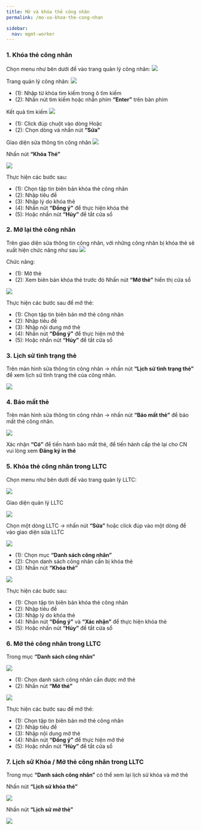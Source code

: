 ```yaml
---
title: Mở và khóa thẻ công nhân
permalink: /mo-va-khoa-the-cong-nhan

sidebar:
  nav: mgmt-worker
---
```

### **1. Khóa thẻ công nhân**

Chọn menu như bên dưới để vào trang quản lý công nhân:
![](assets/CardStatus/39015d05e46ca9b1c83f34e17d0098fa.png)

Trang quản lý công nhân:
![](assets/CardStatus/799332cd5b6094943919c4e25fdeff14.png)
* (1): Nhập từ khóa tìm kiếm trong ô tìm kiếm
* (2): Nhấn nút tìm kiếm hoặc nhấn phím **“Enter”** trên bàn phím

Kết quả tìm kiếm
![](assets/CardStatus/09cf05f61572ab27e4c127d2b974e3fe.png)

* (1): Click đúp chuột vào dòng
Hoặc
* (2): Chọn dòng và nhấn nút **“Sửa”**

Giao diện sửa thông tin công nhân
![](assets/CardStatus/46cce7a91ee4ffc2c2bdf62c5a668642.png)

Nhấn nút **“Khóa Thẻ”**

![](assets/CardStatus/ce29b7eb5c427a129edc747481906586.png)

Thực hiện các bước sau:
* (1): Chọn tập tin biên bản khóa thẻ công nhân
* (2): Nhập tiêu đề
* (3): Nhập lý do khóa thẻ
* (4): Nhấn nút **“Đồng ý”** để thực hiện khóa thẻ
* (5): Hoặc nhấn nút **“Hủy”** để tắt cửa sổ

### **2. Mở lại thẻ công nhân**

Trên giao diện sửa thông tin công nhân, với những công nhân bị khóa thẻ sẽ xuất
hiện chức năng như sau
![](assets/CardStatus/40172d7b01cbc3443f568606896eeb16.png)

Chức năng:
* (1): Mở thẻ
* (2): Xem biên bản khóa thẻ trước đó Nhấn nút **“Mở thẻ”** hiển thị cửa sổ

![](assets/CardStatus/38dfc3ee8d61f612f301c44a0d6c7730.png)

Thực hiện các bước sau để mở thẻ:
* (1): Chọn tập tin biên bản mở thẻ công nhân
* (2): Nhập tiêu đề
* (3): Nhập nội dung mở thẻ
* (4): Nhấn nút **“Đồng ý”** để thực hiện mở thẻ
* (5): Hoặc nhấn nút **“Hủy”** để tắt cửa sổ

### **3. Lịch sử tình trạng thẻ**

Trên màn hình sửa thông tin công nhân &rarr; nhấn nút **“Lịch sử tình trạng thẻ”** để xem lịch sử tình trạng thẻ của công nhân.

![](assets/CardStatus/7cc4e40e943d2107733e2dcce09a52a5.png)

### **4. Báo mất thẻ**

Trên màn hình sửa thông tin công nhân &rarr; nhấn nút **“Báo mất thẻ”** để báo mất thẻ công nhân.

![](assets/CardStatus/3b9d167d543d143d0378d500f160f63f.png)

Xác nhận **“Có”** để tiến hành báo mất thẻ, để tiến hành cấp thẻ lại cho CN vui lòng xem **Đăng ký in thẻ**

### **5. Khóa thẻ công nhân trong LLTC**

Chọn menu như bên dưới để vào trang quản lý LLTC:

![](assets/CardStatus/6bff8b86bf6bdbaa9d4cab6c8748b3df.png)

Giao diện quản lý LLTC

![](assets/CardStatus/ee5891415a5030d267507d5fc1d4b708.png)

Chọn một dòng LLTC &rarr; nhấn nút **“Sửa”** hoặc click đúp vào một dòng để vào giao diện sửa LLTC

![](assets/CardStatus/21b5a7cf48d57f94b3f04845656c2578.png)

* (1): Chọn mục **“Danh sách công nhân”**
* (2): Chọn danh sách công nhân cần bị khóa thẻ
* (3): Nhấn nút **“Khóa thẻ”**

![](assets/CardStatus/ce29b7eb5c427a129edc747481906586.png)

Thực hiện các bước sau:
* (1): Chọn tập tin biên bản khóa thẻ công nhân
* (2): Nhập tiêu đề
* (3): Nhập lý do khóa thẻ
* (4): Nhấn nút **“Đồng ý”** và **“Xác nhận”** để thực hiện khóa thẻ
* (5): Hoặc nhấn nút **“Hủy”** để tắt cửa sổ

### **6. Mở thẻ công nhân trong LLTC**

Trong mục **“Danh sách công nhân”**

![](assets/CardStatus/e269da3d571196472be33397348bb881.png)

* (1): Chọn danh sách công nhân cần được mở thẻ
* (2): Nhấn nút **“Mở thẻ”**

![](assets/CardStatus/38dfc3ee8d61f612f301c44a0d6c7730.png)

Thực hiện các bước sau để mở thẻ:
* (1): Chọn tập tin biên bản mở thẻ công nhân
* (2): Nhập tiêu đề
* (3): Nhập nội dung mở thẻ
* (4): Nhấn nút **“Đồng ý”** để thực hiện mở thẻ
* (5): Hoặc nhấn nút **“Hủy”** để tắt cửa sổ

### **7. Lịch sử Khóa / Mở thẻ công nhân trong LLTC**

Trong mục **“Danh sách công nhân”** có thể xem lại lịch sử khóa và mở thẻ

Nhấn nút **“Lịch sử khóa thẻ”**

![](assets/CardStatus/4652d02348c0cbf93dcd1d420f294149.png)

Nhấn nút **“Lịch sử mở thẻ”**

![](assets/CardStatus/076cb77ee0589d0e217ec3afa6a89404.png)
